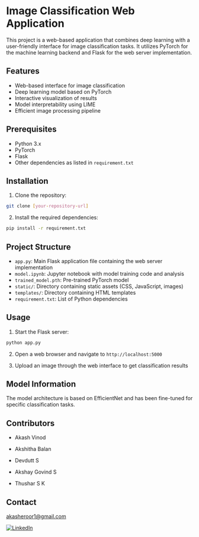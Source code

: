 # Image Classification Web Application

This project is a web-based application that combines deep learning with a user-friendly interface for image classification tasks. It utilizes PyTorch for the machine learning backend and Flask for the web server implementation.

## Features

- Web-based interface for image classification
- Deep learning model based on PyTorch
- Interactive visualization of results
- Model interpretability using LIME
- Efficient image processing pipeline

## Prerequisites

- Python 3.x
- PyTorch
- Flask
- Other dependencies as listed in `requirement.txt`

## Installation

1. Clone the repository:
```bash
git clone [your-repository-url]
```

2. Install the required dependencies:
```bash
pip install -r requirement.txt
```

## Project Structure

- `app.py`: Main Flask application file containing the web server implementation
- `model.ipynb`: Jupyter notebook with model training code and analysis
- `trained_model.pth`: Pre-trained PyTorch model
- `static/`: Directory containing static assets (CSS, JavaScript, images)
- `templates/`: Directory containing HTML templates
- `requirement.txt`: List of Python dependencies

## Usage

1. Start the Flask server:
```bash
python app.py
```

2. Open a web browser and navigate to `http://localhost:5000`

3. Upload an image through the web interface to get classification results

## Model Information

 The model architecture is based on EfficientNet and has been fine-tuned for specific classification tasks.

## Contributors
* Akash Vinod

* Akshitha Balan

* Devdutt S

* Akshay Govind S

* Thushar S K


## Contact
akasheroor1@gmail.com


[![LinkedIn](https://www.freeiconspng.com/download-ico/2026)](https://www.linkedin.com/in/akasheroor)


